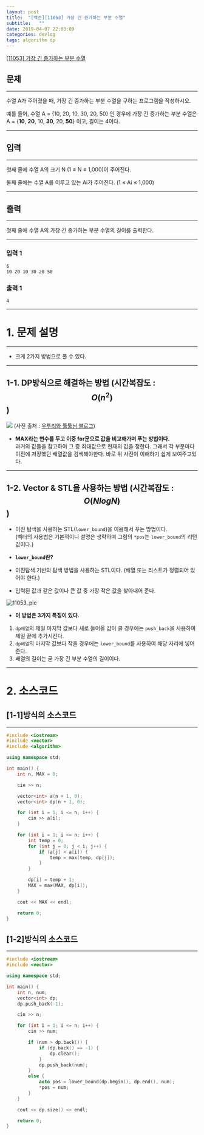 ```yaml
---
layout: post
title:  "[백준][11053] 가장 긴 증가하는 부분 수열"
subtitle:   ""
date: 2019-04-07 22:03:09
categories: devlog
tags: algorithm dp
---
```


[[11053] 가장 긴 증가하는 부분 수열](https://boj.kr/11053)  


## 문제

- - -


수열 A가 주어졌을 때, 가장 긴 증가하는 부분 수열을 구하는 프로그램을 작성하시오.

예를 들어, 수열 A = {10, 20, 10, 30, 20, 50} 인 경우에 가장 긴 증가하는 부분 수열은 A = {**10**, **20**, 10, **30**, 20, **50**} 이고, 길이는 4이다.


- - -


## 입력


- - -


첫째 줄에 수열 A의 크기 N (1 ≤ N ≤ 1,000)이 주어진다.

둘째 줄에는 수열 A를 이루고 있는 Ai가 주어진다. (1 ≤ Ai ≤ 1,000)


- - -


## 출력

- - -


첫째 줄에 수열 A의 가장 긴 증가하는 부분 수열의 길이를 출력한다.


- - -


### 입력 1

```
6
10 20 10 30 20 50
```

### 출력 1

```
4
```

* * *








# 1. 문제 설명

- - -


- 크게 2가지 방법으로 풀 수 있다.  


- - -


## 1-1. DP방식으로 해결하는 방법 (시간복잡도 : $$O(n^2)$$)

![](https://t1.daumcdn.net/cfile/tistory/2666233F570E81AF03)
(사진 출처 : [우투리와 툴툴님 블로그](https://wootool.tistory.com/96))


- **MAX라는 변수를 두고 이중 for문으로 값을 비교해가며 푸는 방법이다.**  
 과거의 값들을 참고하여 그 중 최대값으로 현재의 값을 정한다. 그래서 각 부분마다 이전에 저장했던 배열값을 검색해야한다. 바로 위 사진이 이해하기 쉽게 보여주고있다.


- - -


## 1-2. Vector & STL을 사용하는 방법 (시간복잡도 : $$O(NlogN)$$)


- 이진 탐색을 사용하는 STL(`lower_bound`)을 이용해서 푸는 방법이다.  
 (벡터의 사용법은 기본적이니 설명은 생략하며 그림의 `*pos`는 `lower_bound`의 리턴값이다.)


- **`lower_bound`란?**
 - 이진탐색 기반의 탐색 방법을 사용하는 STL이다. (배열 또는 리스트가 정렬되어 있어야 한다.)
 - 입력된 값과 같은 값이나 큰 값 중 가장 작은 값을 찾아내어 준다.  

![11053_pic](https://drive.google.com/uc?id=15NU9T0aE1TUb1jtKHCDSa0GXtIRNVOQH)

- **이 방법은 3가지 특징이 있다.**  
 1. `dp배열`의 제일 마지막 값보다 새로 들어올 값이 클 경우에는 `push_back`을 사용하여 제일 끝에 추가시킨다.
 2. `dp배열`의 마지막 값보다 작을 경우에는 `lower_bound`를 사용하여 해당 자리에 넣어준다.
 3. 배열의 길이는 곧 가장 긴 부분 수열의 길이이다.

- - -


# 2. 소스코드

## [1-1]방식의 소스코드

- - -


```cpp
#include <iostream>
#include <vector>
#include <algorithm>

using namespace std;

int main() {
	int n, MAX = 0;

	cin >> n;

	vector<int> a(n + 1, 0);
	vector<int> dp(n + 1, 0);

	for (int i = 1; i <= n; i++) {
		cin >> a[i];
	}

	for (int i = 1; i <= n; i++) {
		int temp = 0;
		for (int j = 0; j < i; j++) {
			if (a[j] < a[i]) {
				temp = max(temp, dp[j]);
			}
		}

		dp[i] = temp + 1;
		MAX = max(MAX, dp[i]);
	}

	cout << MAX << endl;

	return 0;
}
```

## [1-2]방식의 소스코드


- - -


```cpp
#include <iostream>
#include <vector>

using namespace std;

int main() {
	int n, num;
	vector<int> dp;
	dp.push_back(-1);

	cin >> n;

	for (int i = 1; i <= n; i++) {
		cin >> num;

		if (num > dp.back()) {
			if (dp.back() == -1) {
				dp.clear();
			}
			dp.push_back(num);
		}
		else {
			auto pos = lower_bound(dp.begin(), dp.end(), num);
			*pos = num;
		}
	}

	cout << dp.size() << endl;

	return 0;
}
```